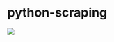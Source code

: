 # python-scraping

![](https://github.com/lbias/python-scraping/blob/master/39_nltk_search/39_nltk_search.png)
